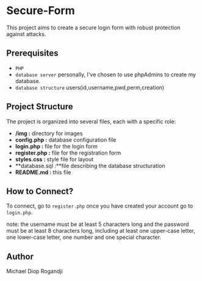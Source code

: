 # Secure-Form

This project aims to create a secure login form with robust protection against attacks.

## Prerequisites

- `PHP`
- `database server` personally, I've chosen to use phpAdmins to create my database.
- `database structure` users(id,username,pwd,perm,creation)

## Project Structure

The project is organized into several files, each with a specific role:

- **/img :** directory for images
- **config.php :** database configuration file
- **login.php :** file for the login form
- **register.php :** file for the registration form
- **styles.css :** style file for layout
- **database.sql :**file describing the database structuration
- **README.md :** this file

## How to Connect?

To connect, go to `register.php` once you have created your account go to `login.php`.

note: the username must be at least 5 characters long and the password must be at least 8 characters long, including at least one upper-case letter, one lower-case letter, one number and one special character.

## Author

Michael Diop Rogandji
